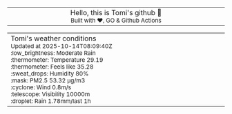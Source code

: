 
<div align="center">
<table>
<tbody>
<td align="center">
<img width="2000" height="0"><br>
Hello, this is Tomi's github 👋<br>
<sup>Built with ❤️, GO & Github Actions</sup><br>
<img width="2000" height="0">
</td>
</tbody>
</table>
</div>
<table>
<tbody>
<td align="left">
<img width="2000" height="0"><br>
Tomi's weather conditions<br>
<sup>Updated at 2025-10-14T08:09:40Z</sup><br>
<sup>:low_brightness: Moderate Rain</sup><br>
<sup>:thermometer: Temperature 29.19 </sup><br>
<sup>:thermometer: Feels like 35.28</sup><br>
<sup>:sweat_drops: Humidity 80%</sup><br>
<sup>:mask: PM2.5 53.32 μg/m3</sup><br>
<sup>:cyclone: Wind 0.8m/s </sup><br>
<sup>:telescope: Visibility 10000m </sup><br>
<sup>:droplet: Rain 1.78mm/last 1h </sup><br>
<img width="2000" height="0">
</td>
<td align="left">
<img width="2000" height="0"><br>
<br>
<img width="2000" height="0">
</td>
</tbody>
</table>
</div>
    